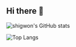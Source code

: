 ## Hi there 👋

![shigwon's GitHub stats](https://github-readme-stats.vercel.app/api?username=shigwon&show_icons=true&theme=highcontrast)  

![Top Langs](https://github-readme-stats.vercel.app/api/top-langs/?username=shigwon&layout=compact&theme=gruvbox)

<!--
[![Solved.ac Profile](http://mazassumnida.wtf/api/generate_badge?boj=gwsh0527)](https://solved.ac/gwsh0527)


**shigwon/shigwon** is a ✨ _special_ ✨ repository because its `README.md` (this file) appears on your GitHub profile.

Here are some ideas to get you started:

- 🔭 I’m currently working on ...
- 🌱 I’m currently learning ...
- 👯 I’m looking to collaborate on ...
- 🤔 I’m looking for help with ...
- 💬 Ask me about ...
- 📫 How to reach me: ...
- 😄 Pronouns: ...
- ⚡ Fun fact: ...
-->
